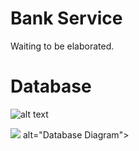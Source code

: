 <h1>Bank Service</h1>

Waiting to be elaborated.


<h1>Database </h1>


![alt text](https://github.com/jzymiranda/bank_service/blob/main/resource/database_diagram.png/raw=true)

<img src="https://drive.google.com/file/d/15xYTo9zis7n760oRGhCm0DQRr3G5T3up/view?usp=sharing"> alt="Database Diagram">



